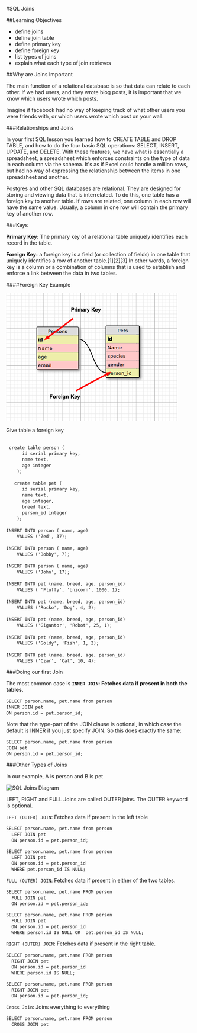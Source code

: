 #SQL Joins

##Learning Objectives
- define joins
- define join table
- define primary key
- define foreign key
- list types of joins
- explain what each type of join retrieves

##Why are Joins Important

The main function of a relational database is so that data can relate to each other. If we had users, and they wrote blog posts, it is important that we know which users wrote which posts.  

Imagine if facebook had no way of keeping track of what other users you were friends with, or which users wrote which post on your wall.  

###Relationships and Joins

In your first SQL lesson you learned how to CREATE TABLE and DROP TABLE, and how to do the four basic SQL operations: SELECT, INSERT, UPDATE, and DELETE. With these features, we have what is essentially a spreadsheet, a spreadsheet which enforces constraints on the type of data in each column via the schema. It's as if Excel could handle a million rows, but had no way of expressing the relationship between the items in one spreadsheet and another.

Postgres and other SQL databases are relational. They are designed for storing and viewing data that is interrelated. To do this, one table has a foreign key to another table. If rows are related, one column in each row will have the same value. Usually, a column in one row will contain the primary key of another row.

###Keys

**Primary Key:** The primary key of a relational table uniquely identifies each record in the table.  

**Foreign Key:**  a foreign key is a field (or collection of fields) in one table that uniquely identifies a row of another table.[1][2][3] In other words, a foreign key is a column or a combination of columns that is used to establish and enforce a link between the data in two tables.  

####Foreign Key Example

![foreign_key](foreign_key.png)

Give table a foreign key

```

 create table person (
      id serial primary key,
      name text,
      age integer
    );

   create table pet (
      id serial primary key,
      name text,
      age integer,
      breed text,
      person_id integer
    );

INSERT INTO person ( name, age)
	VALUES ('Zed', 37);

INSERT INTO person ( name, age)
	VALUES ('Bobby', 7);
	
INSERT INTO person ( name, age)
	VALUES ('John', 17);
        
INSERT INTO pet (name, breed, age, person_id)
	VALUES ( 'Fluffy', 'Unicorn', 1000, 1);

INSERT INTO pet (name, breed, age, person_id)
	VALUES ('Rocko', 'Dog', 4, 2);

INSERT INTO pet (name, breed, age, person_id)
	VALUES ('Gigantor', 'Robot', 25, 1);

INSERT INTO pet (name, breed, age, person_id)
	VALUES ('Goldy', 'Fish', 1, 2);
	
INSERT INTO pet (name, breed, age, person_id)
	VALUES ('Czar', 'Cat', 10, 4);	

```

###Doing our first Join 

The most common case is **`INNER JOIN`: Fetches data if present in both the tables.**

	SELECT person.name, pet.name from person
	INNER JOIN pet 
	ON person.id = pet.person_id;

Note that the type-part of the JOIN clause is optional, in which case the default is INNER if you just specify JOIN. So this does exactly the same:

	SELECT person.name, pet.name from person
	JOIN pet 
	ON person.id = pet.person_id;


###Other Types of Joins  

In our example, A is person and B is pet

![SQL Joins Diagram](http://lh5.ggpht.com/-fnOQYPFr8D0/UagAzBIgMvI/AAAAAAAABbo/3fBL5Fm3Y9Y/SQL%252520JOINs.jpg)  


LEFT, RIGHT and FULL Joins are called OUTER joins. The OUTER keyword is optional.

`LEFT (OUTER) JOIN`: Fetches data if present in the left table

```
SELECT person.name, pet.name from person
  LEFT JOIN pet
  ON person.id = pet.person_id;
```

```
SELECT person.name, pet.name from person
  LEFT JOIN pet
  ON person.id = pet.person_id
  WHERE pet.person_id IS NULL;
```


`FULL (OUTER) JOIN`: Fetches data if present in either of the two tables.

```
SELECT person.name, pet.name FROM person 
  FULL JOIN pet
  ON person.id = pet.person_id;
```

```
SELECT person.name, pet.name FROM person 
  FULL JOIN pet
  ON person.id = pet.person_id
  WHERE person.id IS NULL OR  pet.person_id IS NULL;
```


`RIGHT (OUTER) JOIN`: Fetches data if present in the right table.  

```
SELECT person.name, pet.name FROM person 
  RIGHT JOIN pet
  ON person.id = pet.person_id
  WHERE person.id IS NULL;
```

```
SELECT person.name, pet.name FROM person 
  RIGHT JOIN pet
  ON person.id = pet.person_id;
```  

`Cross Join`:  Joins everything to everything

```
SELECT person.name, pet.name FROM person
  CROSS JOIN pet
```

